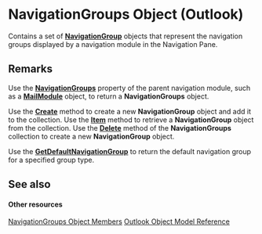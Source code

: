 
# NavigationGroups Object (Outlook)

Contains a set of  **[NavigationGroup](a96eb2b1-af1f-71b2-6a0b-dcb5078beb1f.md)** objects that represent the navigation groups displayed by a navigation module in the Navigation Pane.


## Remarks

Use the  **[NavigationGroups](23d7891a-41a0-679b-4654-0bfdcf9df2b4.md)** property of the parent navigation module, such as a **[MailModule](df20efe5-be5c-952d-c6b7-20c20a83fda0.md)** object, to return a **NavigationGroups** object.

Use the  **[Create](5f2bdcfc-4748-4170-7214-bcadc9e3dc36.md)** method to create a new **NavigationGroup** object and add it to the collection. Use the **[Item](a6521179-fa65-b5af-629a-458a852a29b4.md)** method to retrieve a **NavigationGroup** object from the collection. Use the **[Delete](b5bb08c4-9cf1-4ed7-9522-0096f1016e5b.md)** method of the **NavigationGroups** collection to create a new **NavigationGroup** object.

Use the  **[GetDefaultNavigationGroup](accdd554-1aa1-b254-7489-67673b889757.md)** to return the default navigation group for a specified group type.


## See also


#### Other resources


[NavigationGroups Object Members](c87e7f44-7dc3-ac9d-c0b8-a5c0b60688d3.md)
[Outlook Object Model Reference](http://msdn.microsoft.com/library/73221b13-d8d8-99b8-3394-b95dbbfd5ddc%28Office.15%29.aspx)
